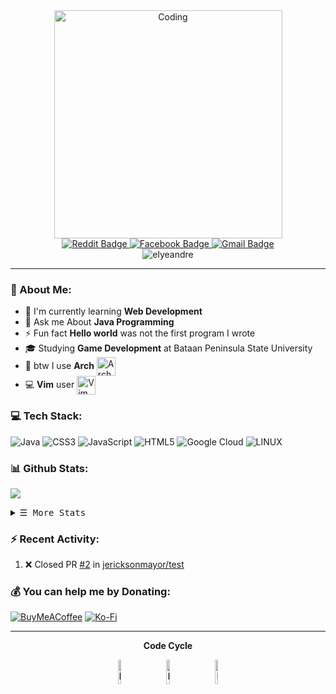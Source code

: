 <!--<p align="center">
  <img src="https://capsule-render.vercel.app/api?type=waving&color=gradient&text=Hi,%20There!&height=100&section=header&fontSize=70&fontColor=ffffff"/>
</p>
-->


<div align="center">
  <a href="https://www.github.com/elyeandre">
<img alt="Coding" width="365" src="https://github.com/elyeandre/elyeandre/blob/018db22cd7b3ffceb5204c84dc7e49f2f90d145f/coder.svg" />
  </a>
</div>

<div align="center">
  <a href="https://www.reddit.com/user/elyeandre" target="_blank">
  <img src="https://img.shields.io/badge/Reddit-FF4500?style=for-the-badge&logo=reddit&logoColor=white" alt="Reddit Badge"/>
  </a>
  <a href="https://fb.com/jericksonmayor" target="_blank">
  <img src="https://img.shields.io/badge/Facebook-%231877F2.svg?style=for-the-badge&logo=Facebook&logoColor=white" 
  alt="Facebook Badge"/>
  </a>
  <a href="mailto:jericksonmayor@gmail.com">
  <img src="https://img.shields.io/badge/Gmail-D14836?style=for-the-badge&logo=gmail&logoColor=white" alt="Gmail Badge"/> 
  </a>
  <br>
  <img src="https://komarev.com/ghpvc/?username=elyeandre&label=Profile%20views&color=0e75b6&style=flat-square&color=blue" alt="elyeandre" />
</div>

---

### 📖 About Me:
- 🌱 I'm currently learning **Web Development**
- 💬 Ask me About **Java Programming**
- ⚡ Fun fact **Hello world** was not the first program I wrote
- 🎓 Studying **Game Development** at Bataan Peninsula State University
- 🐧 btw I use **Arch** [<img src="https://raw.githubusercontent.com/Raymo111/Raymo111/master/socials/arch.svg" height="30em" align="center" alt="Arch Linux Logo" title="Arch Linux Logo"/>](https://archlinux.org/)
- 💻 **Vim** user <img src="https://upload.wikimedia.org/wikipedia/commons/9/9f/Vimlogo.svg" height="30em" align="center" alt="Vim Logo" title="Vim Logo"/>
<!-- > If you're interested in the work I do, please consider sponsoring me on GitHub!-->
<!--[`animate-presence`](https://github.com/natemoo-re/animate-presence)-->

<!--
<p align="left" 
  <a href="https://visitcount.itsvg.in">
  <img src="https://visitcount.itsvg.in/api?id=elyeandre&label=Profile%20Views&color=1&icon=5&pretty=true" />
  </a>
</p>
-->
<!--<h3 align="center">A passionate Java Developer from Philippines</h3>-->

### 💻 Tech Stack:
![Java](https://img.shields.io/badge/java-%23ED8B00.svg?style=for-the-badge&logo=java&logoColor=white) ![CSS3](https://img.shields.io/badge/css3-%231572B6.svg?style=for-the-badge&logo=css3&logoColor=white) ![JavaScript](https://img.shields.io/badge/javascript-%23323330.svg?style=for-the-badge&logo=javascript&logoColor=%23F7DF1E) ![HTML5](https://img.shields.io/badge/html5-%23E34F26.svg?style=for-the-badge&logo=html5&logoColor=white) <!--![C#](https://img.shields.io/badge/c%23-%23239120.svg?style=for-the-badge&logo=c-sharp&logoColor=white)--> <!--![Cloudflare](https://img.shields.io/badge/Cloudflare-F38020?style=for-the-badge&logo=Cloudflare&logoColor=white)--> <!--![Heroku](https://img.shields.io/badge/heroku-%23430098.svg?style=for-the-badge&logo=heroku&logoColor=white)--> ![Google Cloud](https://img.shields.io/badge/Google%20Cloud-%234285F4.svg?style=for-the-badge&logo=google-cloud&logoColor=white) <!--![Express.js](https://img.shields.io/badge/express.js-%23404d59.svg?style=for-the-badge&logo=express&logoColor=%2361DAFB)--> <!--![NodeJS](https://img.shields.io/badge/node.js-6DA55F?style=for-the-badge&logo=node.js&logoColor=white) ![Bootstrap](https://img.shields.io/badge/bootstrap-%23563D7C.svg?style=for-the-badge&logo=bootstrap&logoColor=white) ![React](https://img.shields.io/badge/react-%2320232a.svg?style=for-the-badge&logo=react&logoColor=%2361DAFB) ![TailwindCSS](https://img.shields.io/badge/tailwindcss-%2338B2AC.svg?style=for-the-badge&logo=tailwind-css&logoColor=white) ![Apache](https://img.shields.io/badge/apache-%23D42029.svg?style=for-the-badge&logo=apache&logoColor=white) ![Nginx](https://img.shields.io/badge/nginx-%23009639.svg?style=for-the-badge&logo=nginx&logoColor=white) ![MySQL](https://img.shields.io/badge/mysql-%2300f.svg?style=for-the-badge&logo=mysql&logoColor=white) ![MongoDB](https://img.shields.io/badge/MongoDB-%234ea94b.svg?style=for-the-badge&logo=mongodb&logoColor=white) ![SQLite](https://img.shields.io/badge/sqlite-%2307405e.svg?style=for-the-badge&logo=sqlite&logoColor=white) 	![Figma](https://img.shields.io/badge/figma-%23F24E1E.svg?style=for-the-badge&logo=figma&logoColor=white) ![Adobe Photoshop](https://img.shields.io/badge/adobephotoshop-%2331A8FF.svg?style=for-the-badge&logo=adobephotoshop&logoColor=white)--> ![LINUX](https://img.shields.io/badge/Linux-FCC624?style=for-the-badge&logo=linux&logoColor=black) <!--![Postman](https://img.shields.io/badge/Postman-FF6C37?style=for-the-badge&logo=postman&logoColor=white) ![Adobe Illustrator](https://img.shields.io/badge/adobeillustrator-%23FF9A00.svg?style=for-the-badge&logo=adobeillustrator&logoColor=white) ![Docker](https://img.shields.io/badge/docker-%230db7ed.svg?style=for-the-badge&logo=docker&logoColor=white) ![CMake](https://img.shields.io/badge/CMake-%23008FBA.svg?style=for-the-badge&logo=cmake&logoColor=white)-->
### 📊 Github Stats:
![](https://github-readme-stats.vercel.app/api?username=elyeandre&theme=tokyonight&hide_border=false&include_all_commits=false&count_private=false)<br/>
<!--![](https://github-readme-streak-stats.herokuapp.com/?user=elyeandre&theme=tokyonight&hide_border=false)<br/>-->
<!--![](https://github-readme-stats.vercel.app/api/top-langs/?username=elyeandre&theme=tokyonight&hide_border=false&include_all_commits=false&count_private=false&layout=compact)-->

<!-- Details Section -->
<details align="left">
    <summary> <samp>&#9776; More Stats</samp></summary>
    <p align="left">
        <br>
        <!-- Activity Widget -->
           <!-- Activity Widget -->
        <img alt="Jerickson Mayor's GitHub Stats"
                src="https://github-readme-streak-stats.herokuapp.com/?user=elyeandre&theme=tokyonight&hide_border=false" />
      <br>
        <img alt="Jerickson Mayor's GitHub Stats"
                src="https://github-readme-stats.vercel.app/api/top-langs/?username=elyeandre&theme=tokyonight&hide_border=false&include_all_commits=false&count_private=false&layout=compact" />
        <br>
</details>

### ⚡ Recent Activity:
<!--START_SECTION:activity-->
1. ❌ Closed PR [#2](https://github.com/jericksonmayor/test/pull/2) in [jericksonmayor/test](https://github.com/jericksonmayor/test)
<!--END_SECTION:activity-->

<!--### 🎵 Spotify Now Playing

[![Spotify](https://novatorem-elyeandre.vercel.app/api/spotify?background_color=0d1117&border_color=ffffff)](https://open.spotify.com/user/31guvvqet3itc2gsqo63aptot3t4?si=039df3d397fc4c84)
-->
### 💰 You can help me by Donating:
[![BuyMeACoffee](https://img.shields.io/badge/Buy%20Me%20a%20Coffee-ffdd00?style=for-the-badge&logo=buy-me-a-coffee&logoColor=black)](https://buymeacoffee.com/elyeandre) [![Ko-Fi](https://img.shields.io/badge/Ko--fi-F16061?style=for-the-badge&logo=ko-fi&logoColor=white)](https://ko-fi.com/elyeandre) 

<div align="center">
  <hr></hr>
  
**Code Cycle**<br>

<img src="https://raw.githubusercontent.com/Tarikul-Islam-Anik/Animated-Fluent-Emojis/master/Emojis/Smilies/Face%20with%20Spiral%20Eyes.png" width="10%" alt="Broken system!"/>
&nbsp;&nbsp;&nbsp;&nbsp;&nbsp;
<img src="https://raw.githubusercontent.com/Tarikul-Islam-Anik/Animated-Fluent-Emojis/master/Emojis/Smilies/Relieved%20Face.png" width="10%" alt="It's working!"/>
&nbsp;&nbsp;&nbsp;&nbsp;&nbsp;
<img src="https://raw.githubusercontent.com/Tarikul-Islam-Anik/Animated-Fluent-Emojis/master/Emojis/Smilies/Astonished%20Face.png" width="10%" alt="It's working but you don't know how!"/><br>

</div>



<!--
<p align="center">
<img src="https://capsule-render.vercel.app/api?type=waving&color=gradient&height=100&section=footer"/>
</p>
-->


